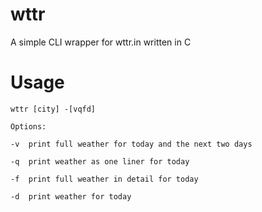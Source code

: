 # wttr
A simple CLI wrapper for wttr.in written in C

# Usage
    wttr [city] -[vqfd]

    Options:

    -v  print full weather for today and the next two days
  
    -q  print weather as one liner for today
  
    -f  print full weather in detail for today
   
    -d  print weather for today
